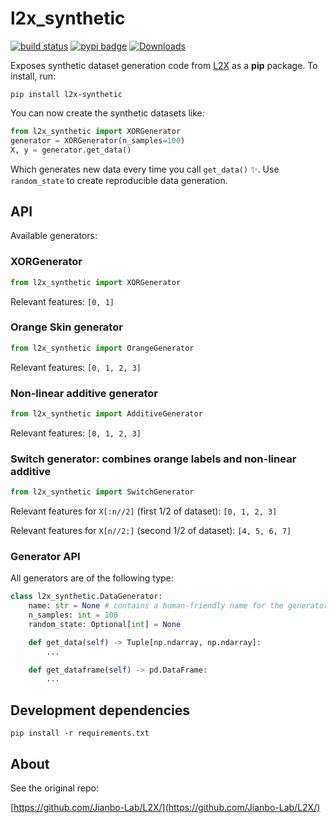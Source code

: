 # l2x_synthetic

[![build status](https://github.com/dunnkers/l2x_synthetic/actions/workflows/python-app.yml/badge.svg)](https://github.com/dunnkers/l2x_synthetic/actions/workflows/python-app.yml) [![pypi badge](https://img.shields.io/pypi/v/l2x_synthetic.svg?maxAge=3600)](https://pypi.org/project/l2x_synthetic/) [![Downloads](https://pepy.tech/badge/l2x-synthetic)](https://pepy.tech/project/l2x-synthetic)


Exposes synthetic dataset generation code from [L2X](https://arxiv.org/pdf/1802.07814.pdf) as a **pip** package. To install, run:

```shell
pip install l2x-synthetic
```

You can now create the synthetic datasets like:

```python
from l2x_synthetic import XORGenerator
generator = XORGenerator(n_samples=100)
X, y = generator.get_data()
```

Which generates new data every time you call `get_data()` ✨. Use `random_state` to create reproducible data generation.

## API
Available generators:

### **XORGenerator**
```python
from l2x_synthetic import XORGenerator
```

Relevant features: `[0, 1]`

### Orange Skin generator
```python
from l2x_synthetic import OrangeGenerator
```

Relevant features: `[0, 1, 2, 3]`

### Non-linear additive generator
```python
from l2x_synthetic import AdditiveGenerator
```

Relevant features: `[0, 1, 2, 3]`

### Switch generator: combines orange labels and non-linear additive
```python
from l2x_synthetic import SwitchGenerator
```

Relevant features for `X[:n//2]` (first 1/2 of dataset): `[0, 1, 2, 3]`

Relevant features for `X[n//2:]` (second 1/2 of dataset): `[4, 5, 6, 7]`

### Generator API

All generators are of the following type:

```python
class l2x_synthetic.DataGenerator:
    name: str = None # contains a human-friendly name for the generator.
    n_samples: int = 100
    random_state: Optional[int] = None

    def get_data(self) -> Tuple[np.ndarray, np.ndarray]:
        ...

    def get_dataframe(self) -> pd.DataFrame:
        ...

```


## Development dependencies
```shell
pip install -r requirements.txt
```

## About
See the original repo:

[https://github.com/Jianbo-Lab/L2X/](https://github.com/Jianbo-Lab/L2X/)
